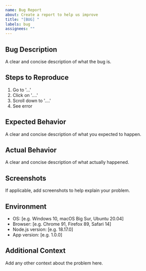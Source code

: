 ```yaml
---
name: Bug Report
about: Create a report to help us improve
title: "[BUG] "
labels: bug
assignees: ""
---
```


## Bug Description

A clear and concise description of what the bug is.

## Steps to Reproduce

1. Go to '...'
2. Click on '....'
3. Scroll down to '....'
4. See error

## Expected Behavior

A clear and concise description of what you expected to happen.

## Actual Behavior

A clear and concise description of what actually happened.

## Screenshots

If applicable, add screenshots to help explain your problem.

## Environment

- OS: [e.g. Windows 10, macOS Big Sur, Ubuntu 20.04]
- Browser: [e.g. Chrome 91, Firefox 89, Safari 14]
- Node.js version: [e.g. 18.17.0]
- App version: [e.g. 1.0.0]

## Additional Context

Add any other context about the problem here.
